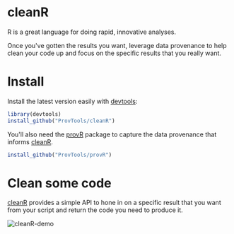# cleanR

R is a great language for doing rapid, innovative analyses. 

Once you've gotten the results you want, leverage data provenance to
help clean your code up and focus on the specific results that you
really want.

Install
=======

Install the latest version easily with [devtools](https://github.com/hadley/devtools):

```R
library(devtools)
install_github("ProvTools/cleanR")
```

You'll also need the [provR](https://github.com/ProvTools/provR)
package to capture the data provenance that informs [cleanR](https://github.com/ProvTools/cleanR).

```R
install_github("ProvTools/provR")
```

Clean some code
===============

[cleanR](https://github.com/ProvTools/cleanR) provides a simple API to
hone in on a specific result that you want from your script and return
the code you need to produce it.

![cleanR-demo](cleanR-demo.gif)

